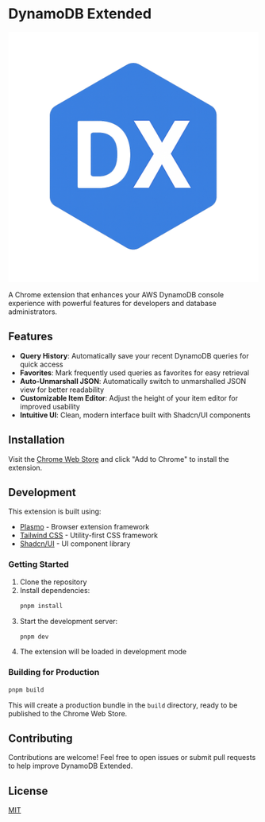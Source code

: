 # DynamoDB Extended

![DynamoDB Extended Logo](assets/icon.png)

A Chrome extension that enhances your AWS DynamoDB console experience with powerful features for developers and database administrators.

## Features

- **Query History**: Automatically save your recent DynamoDB queries for quick access
- **Favorites**: Mark frequently used queries as favorites for easy retrieval
- **Auto-Unmarshall JSON**: Automatically switch to unmarshalled JSON view for better readability
- **Customizable Item Editor**: Adjust the height of your item editor for improved usability
- **Intuitive UI**: Clean, modern interface built with Shadcn/UI components

## Installation

Visit the [Chrome Web Store](https://chromewebstore.google.com/detail/dynamodb-extended-query-h/chdahhohgeddblidnmphgndkcbofpbaa) and click "Add to Chrome" to install the extension.

## Development

This extension is built using:
- [Plasmo](https://docs.plasmo.com/) - Browser extension framework
- [Tailwind CSS](https://tailwindcss.com/) - Utility-first CSS framework
- [Shadcn/UI](https://ui.shadcn.com/) - UI component library

### Getting Started

1. Clone the repository
2. Install dependencies:
   ```bash
   pnpm install
   ```
3. Start the development server:
   ```bash
   pnpm dev
   ```
4. The extension will be loaded in development mode

### Building for Production

```bash
pnpm build
```

This will create a production bundle in the `build` directory, ready to be published to the Chrome Web Store.

## Contributing

Contributions are welcome! Feel free to open issues or submit pull requests to help improve DynamoDB Extended.

## License

[MIT](LICENSE)
